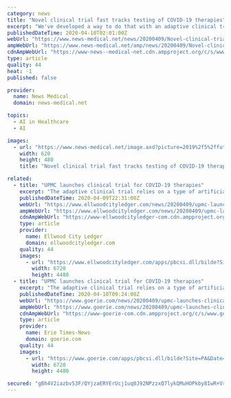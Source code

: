 ```yaml
---
category: news
title: "Novel clinical trial fast tracks testing of COVID-19 therapies"
excerpt: "We've developed a way to do that with an adaptive clinical trial model that relies on a type of artificial intelligence known as reinforcement learning to identify the best, evidence-backed therapy for COVID-19 much faster than using the traditional scientific approach.\" Derek Angus, M.D., M.P.H., professor and chair, Department of Critical ..."
publishedDateTime: 2020-04-10T02:01:00Z
webUrl: "https://www.news-medical.net/news/20200409/Novel-clinical-trial-fast-tracks-testing-of-COVID-19-therapies.aspx"
ampWebUrl: "https://www.news-medical.net/amp/news/20200409/Novel-clinical-trial-fast-tracks-testing-of-COVID-19-therapies.aspx"
cdnAmpWebUrl: "https://www-news--medical-net.cdn.ampproject.org/c/s/www.news-medical.net/amp/news/20200409/Novel-clinical-trial-fast-tracks-testing-of-COVID-19-therapies.aspx"
type: article
quality: 44
heat: -1
published: false

provider:
  name: News Medical
  domain: news-medical.net

topics:
  - AI in Healthcare
  - AI

images:
  - url: "https://www.news-medical.net/image.axd?picture=2019%2f5%2ffuturistic_techno_design_on_background_of_supercomputer_data_center_-_Image_-_Timofeev_Vladimir_M1_402c068791b640469e416c4f55d84afe-620x480.jpg"
    width: 620
    height: 480
    title: "Novel clinical trial fast tracks testing of COVID-19 therapies"

related:
  - title: "UPMC launches clinical trial for COVID-19 therapies"
    excerpt: "The adaptive clinical trial relies on a type of artificial intelligence known as reinforcement learning to identify the best therapy for COVID-19, Angus explained. “This approach using adaptive platforms is not what people ever did normally, but it is totally what many groups now want to do,” Angus said. Those “many groups” Angus ..."
    publishedDateTime: 2020-04-09T22:31:00Z
    webUrl: "https://www.ellwoodcityledger.com/news/20200409/upmc-launches-clinical-trial-for-covid-19-therapies"
    ampWebUrl: "https://www.ellwoodcityledger.com/news/20200409/upmc-launches-clinical-trial-for-covid-19-therapies?template=ampart"
    cdnAmpWebUrl: "https://www-ellwoodcityledger-com.cdn.ampproject.org/c/s/www.ellwoodcityledger.com/news/20200409/upmc-launches-clinical-trial-for-covid-19-therapies?template=ampart"
    type: article
    provider:
      name: Ellwood City Ledger
      domain: ellwoodcityledger.com
    quality: 44
    images:
      - url: "https://www.ellwoodcityledger.com/apps/pbcsi.dll/bilde?Site=PA&Date=20200409&Category=NEWS&ArtNo=200408870&Ref=AR"
        width: 6720
        height: 4480
  - title: "UPMC launches clinical trial for COVID-19 therapies"
    excerpt: "The adaptive clinical trial relies on a type of artificial intelligence known as reinforcement learning to identify the best therapy for COVID-19, Angus explained. “This approach using adaptive platforms is not what people ever did normally, but it is ..."
    publishedDateTime: 2020-04-10T09:24:00Z
    webUrl: "https://www.goerie.com/news/20200409/upmc-launches-clinical-trial-for-covid-19-therapies"
    ampWebUrl: "https://www.goerie.com/news/20200409/upmc-launches-clinical-trial-for-covid-19-therapies?template=ampart"
    cdnAmpWebUrl: "https://www-goerie-com.cdn.ampproject.org/c/s/www.goerie.com/news/20200409/upmc-launches-clinical-trial-for-covid-19-therapies?template=ampart"
    type: article
    provider:
      name: Erie Times-News
      domain: goerie.com
    quality: 44
    images:
      - url: "https://www.goerie.com/apps/pbcsi.dll/bilde?Site=PA&Date=20200409&Category=NEWS&ArtNo=200408870&Ref=AR"
        width: 6720
        height: 4480

secured: "gBh4V2iazbv53F/QYjzaERYErUcj1uq0J92NPzzxQ7lykQMuHOPkby8IwR+VrJRtY7zqBiZfH+pLWLX45x0XodZDgJRgsBosiKRbjvm2moVE+bz3xmyHv9ReqGQ6M2dTII8SPwmnU6sGyd7Ws4iMf45AreMpA+aa2J0vOnn+OH8ETcgbK6bk1uP6q7mPezS/NDq/ERirFAPHzH8xscZp+qoT7ECIKB12I0PaH2+jS55ll4Bm9PzsW45evKoBaDgF00tqwdCnoKZWcnNGb8BM96R/4ipTMqCSRdounl6D1DK2mqkcE0yPRd7BDVWbw9NH;hGSiUyPK+BzZ1eDERk3t/g=="
---
```


